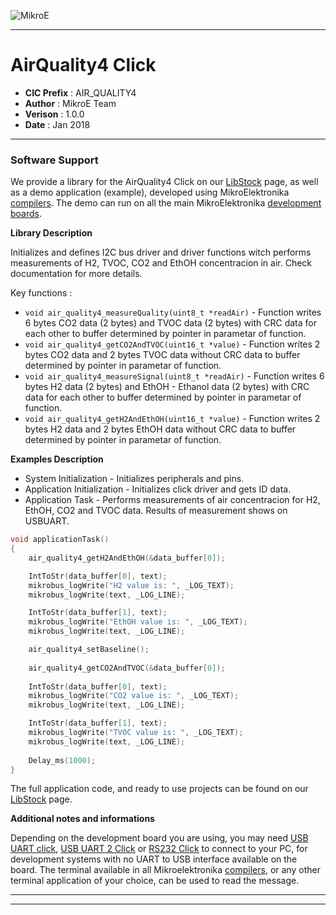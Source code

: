 ![MikroE](http://www.mikroe.com/img/designs/beta/logo_small.png)

---

# AirQuality4 Click

- **CIC Prefix**  : AIR_QUALITY4
- **Author**      : MikroE Team
- **Verison**     : 1.0.0
- **Date**        : Jan 2018

---


### Software Support

We provide a library for the AirQuality4 Click on our [LibStock](https://libstock.mikroe.com/projects/view/2284/air-quality-4-click) 
page, as well as a demo application (example), developed using MikroElektronika 
[compilers](http://shop.mikroe.com/compilers). The demo can run on all the main 
MikroElektronika [development boards](http://shop.mikroe.com/development-boards).

**Library Description**

Initializes and defines I2C bus driver and driver functions witch performs measurements of H2, TVOC, CO2 and EthOH concentracion in air.
Check documentation for more details.

Key functions :

- ``` void air_quality4_measureQuality(uint8_t *readAir) ``` - Function writes 6 bytes CO2 data (2 bytes) and TVOC data (2 bytes) with CRC data 
  for each other to buffer determined by pointer in parametar of function.
- ``` void air_quality4_getCO2AndTVOC(uint16_t *value) ``` - Function writes 2 bytes CO2 data and 2 bytes TVOC data without CRC data to buffer 
  determined by pointer in parametar of function.
- ``` void air_quality4_measureSignal(uint8_t *readAir) ``` - Function writes 6 bytes H2 data (2 bytes) and EthOH - Ethanol data (2 bytes) with 
  CRC data for each other to buffer determined by pointer in parametar of function.
- ``` void air_quality4_getH2AndEthOH(uint16_t *value) ``` - Function writes 2 bytes H2 data and 2 bytes EthOH data without CRC data to buffer 
  determined by pointer in parametar of function.

**Examples Description**

- System Initialization - Initializes peripherals and pins.
- Application Initialization - Initializes click driver and gets ID data.
- Application Task - Performs measurements of air concentracion for H2, EthOH, CO2 and TVOC data.
  Results of measurement shows on USBUART.


```.c
void applicationTask()
{
    air_quality4_getH2AndEthOH(&data_buffer[0]);

    IntToStr(data_buffer[0], text);
    mikrobus_logWrite("H2 value is: ", _LOG_TEXT);
    mikrobus_logWrite(text, _LOG_LINE);

    IntToStr(data_buffer[1], text);
    mikrobus_logWrite("EthOH value is: ", _LOG_TEXT);
    mikrobus_logWrite(text, _LOG_LINE);

    air_quality4_setBaseline();
    
    air_quality4_getCO2AndTVOC(&data_buffer[0]);
    
    IntToStr(data_buffer[0], text);
    mikrobus_logWrite("CO2 value is: ", _LOG_TEXT);
    mikrobus_logWrite(text, _LOG_LINE);

    IntToStr(data_buffer[1], text);
    mikrobus_logWrite("TVOC value is: ", _LOG_TEXT);
    mikrobus_logWrite(text, _LOG_LINE);
    
    Delay_ms(1000);
}
```

The full application code, and ready to use projects can be found on our 
[LibStock](https://libstock.mikroe.com/projects/view/2284/air-quality-4-click) page.

**Additional notes and informations**

Depending on the development board you are using, you may need 
[USB UART click](http://shop.mikroe.com/usb-uart-click), 
[USB UART 2 Click](http://shop.mikroe.com/usb-uart-2-click) or 
[RS232 Click](http://shop.mikroe.com/rs232-click) to connect to your PC, for 
development systems with no UART to USB interface available on the board. The 
terminal available in all Mikroelektronika 
[compilers](http://shop.mikroe.com/compilers), or any other terminal application 
of your choice, can be used to read the message.

---
---
